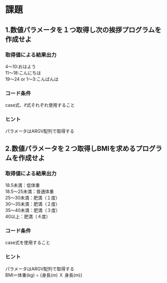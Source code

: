 # 課題

## 1.数値パラメータを１つ取得し次の挨拶プログラムを作成せよ

### 取得値による結果出力
4〜10:おはよう  
11〜18:こんにちは  
19〜24 or 1〜3:こんばんは  

### コード条件
case式、if式それぞれ使用すること

### ヒント
パラメータはARGV配列で取得する

## 2.数値パラメータを２つ取得しBMIを求めるプログラムを作成せよ

### 取得値による結果出力
18.5未満：低体重  
18.5～25未満：普通体重  
25～30未満：肥満（１度）  
30～35未満：肥満（２度）  
35～40未満：肥満（３度）  
40以上：肥満（４度）  

### コード条件
case式を使用すること

### ヒント
パラメータはARGV配列で取得する  
BMI＝体重(kg) ÷ {身長(m) Ｘ 身長(m)}
